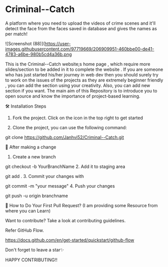 # Criminal--Catch
A platform where you need to upload the videos of crime scenes and it'll detect the face from the faces saved in database and gives the names as per match!

![Screenshot (88)](https://user-images.githubusercontent.com/97719669/206909951-460bbe00-de41-4783-a6be-980b5cd4a36b.png

This is the Criminal--Catch website;s home page , which require more slides/section to be added in it to complete the website . If you are someone who has just started his/her journey in web dev then you should surely try to work on the issues of the projects as they are extremely beginner friendly , you can add the section using your creativity. Also, you can add new section if you want. The main aim of this Repository is to introduce you to open source and know the importance of project-based learning.

🛠️ Installation Steps
1. Fork the project. Click on the  icon in the top right to get started

2. Clone the project, you can use the following command:

git clone https://github.com/Janhvi52/Criminal--Catch.git

🥂 After making a change
1. Create a new branch

git checkout -b YourBranchName
2. Add it to staging area

git add .
3. Commit your changes with

git commit -m "your message"
4. Push your changes

git push -u origin branchname

🫴 How to Do Your First Pull Request?
(I am providing some Resource from where you can Learn)

Want to contribute?
Take a look at contributing guidelines.

Refer GitHub Flow.

https://docs.github.com/en/get-started/quickstart/github-flow

Don't forget to leave a star✨

HAPPY CONTRIBUTING!!
